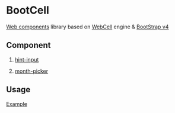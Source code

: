 # BootCell

[Web components](https://www.webcomponents.org/) library based on [WebCell](https://web-cell.tk/) engine & [BootStrap v4](https://getbootstrap.com/)



## Component

 1. [hint-input](source/hint-input/)

 2. [month-picker](https://boot-cell.leanapp.cn/)



## Usage

[Example](test/index.html)
